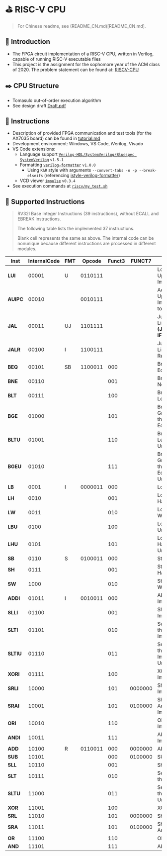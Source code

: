 # ⛳ RISC-V CPU

> For Chinese readme, see (README_CN.md)[README_CN.md].

## 🎈 Introduction

- The FPGA circuit implementation of a RISC-V CPU, written in Verilog, capable of running RISC-V executable files
- This project is the assignment for the sophomore year of the ACM class of 2020. The problem statement can be found at: [RISCV-CPU](https://github.com/ACMClassCourses/RISCV-CPU/tree/8f72ea7d582209e5bb1ab51e844141e4081e9712)



## ✒️ CPU Structure

- Tomasulo out-of-order execution algorithm
- See design draft [Draft.pdf](Draft.pdf)



## 📖 Instructions

- Description of provided FPGA communication and test tools (for the AX7035 board) can be found in [tutorial.md](tutorial.md)
- Development environment: Windows, VS Code, iVerilog, Vivado
- VS Code extensions:
  - Language support [`Verilog-HDL/SystemVerilog/Bluespec SystemVerilog`](https://github.com/mshr-h/vscode-verilog-hdl-support) `v1.5.1`
  - Formatting [`verilog-formatter`](https://github.com/IsaacJT/Verilog-Formatter) `v1.0.0`
    - Using `K&R` style with arguments `--convert-tabs -o -p --break-elseifs` (referencing [istyle-verilog-formatter](https://github.com/thomasrussellmurphy/istyle-verilog-formatter))
  - VCD viewer [`impulse`](https://github.com/toem/impulse.vscode) `v0.3.4`
- See execution commands at [`riscv/my_test.sh`](riscv/my_test.sh)



## 📇 Supported Instructions

> RV32I Base Integer Instructions (39 instructions), without ECALL and EBREAK instructions.
>
> The following table lists the implemented 37 instructions.
>
> Blank cell represents the same as above. The internal code can be nonunique because different instructions are processed in different modules.

| Inst      | InternalCode | FMT | Opcode  | Funct3 | FUNCT7  | Note                                  |
| --------- | ------------ | --- | ------- | ------ | ------- | ------------------------------------- |
| **LUI**   | 00001        | U   | 0110111 |        |         | Load Upper Immediate                  |
| **AUIPC** | 00010        |     | 0010111 |        |         | Add Upper Immediate to PC             |
| **JAL**   | 00011        | UJ  | 1101111 |        |         | Jump & Link **(Jump in IF)**          |
| **JALR**  | 00100        | I   | 1100111 |        |         | Jump & Link Register                  |
| **BEQ**   | 00101        | SB  | 1100011 | 000    |         | Branch Equal                          |
| **BNE**   | 00110        |     |         | 001    |         | Branch Not Equal                      |
| **BLT**   | 00111        |     |         | 100    |         | Branch Less Than                      |
| **BGE**   | 01000        |     |         | 101    |         | Branch Greater than or Equal          |
| **BLTU**  | 01001        |     |         | 110    |         | Branch Less than Unsigned             |
| **BGEU**  | 01010        |     |         | 111    |         | Branch Greater than or Equal Unsigned |
| **LB**    | 0001         | I   | 0000011 | 000    |         | Load Byte                             |
| **LH**    | 0010         |     |         | 001    |         | Load Halfword                         |
| **LW**    | 0011         |     |         | 010    |         | Load Word                             |
| **LBU**   | 0100         |     |         | 100    |         | Load Byte Unsigned                    |
| **LHU**   | 0101         |     |         | 101    |         | Load Halfword Unsigned                |
| **SB**    | 0110         | S   | 0100011 | 000    |         | Store Byte                            |
| **SH**    | 0111         |     |         | 001    |         | Store Halfword                        |
| **SW**    | 1000         |     |         | 010    |         | Store Word                            |
| **ADDI**  | 01011        | I   | 0010011 | 000    |         | ADD Immediate                         |
| **SLLI**  | 01100        |     |         | 001    |         | Shift Left Immediate                  |
| **SLTI**  | 01101        |     |         | 010    |         | Set Less than Immediate               |
| **SLTIU** | 01110        |     |         | 011    |         | Set Less than Immediate Unsigned      |
| **XORI**  | 01111        |     |         | 100    |         | XOR Immediate                         |
| **SRLI**  | 10000        |     |         | 101    | 0000000 | Shift Right Immediate                 |
| **SRAI**  | 10001        |     |         | 101    | 0100000 | Shift Right Arith Immediate           |
| **ORI**   | 10010        |     |         | 110    |         | OR Immediate                          |
| **ANDI**  | 10011        |     |         | 111    |         | AND Immediate                         |
| **ADD**   | 10100        | R   | 0110011 | 000    | 0000000 | ADD                                   |
| **SUB**   | 10101        |     |         | 000    | 0100000 | SUBtract                              |
| **SLL**   | 10110        |     |         | 001    |         | Shift Left                            |
| **SLT**   | 10111        |     |         | 010    |         | Set Less than                         |
| **SLTU**  | 11000        |     |         | 011    |         | Set Less than Unsigned                |
| **XOR**   | 11001        |     |         | 100    |         | XOR                                   |
| **SRL**   | 11010        |     |         | 101    | 0000000 | Shift Right                           |
| **SRA**   | 11011        |     |         | 101    | 0100000 | Shift Right Arithmetic                |
| **OR**    | 11100        |     |         | 110    |         | OR                                    |
| **AND**   | 11101        |     |         | 111    |         | AND                                   |
